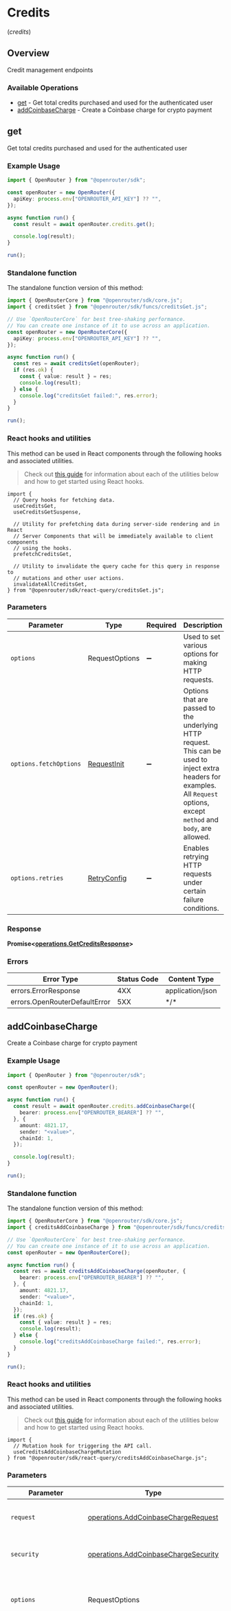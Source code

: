 # Credits
(*credits*)

## Overview

Credit management endpoints

### Available Operations

* [get](#get) - Get total credits purchased and used for the authenticated user
* [addCoinbaseCharge](#addcoinbasecharge) - Create a Coinbase charge for crypto payment

## get

Get total credits purchased and used for the authenticated user

### Example Usage

<!-- UsageSnippet language="typescript" operationID="getCredits" method="get" path="/credits" -->
```typescript
import { OpenRouter } from "@openrouter/sdk";

const openRouter = new OpenRouter({
  apiKey: process.env["OPENROUTER_API_KEY"] ?? "",
});

async function run() {
  const result = await openRouter.credits.get();

  console.log(result);
}

run();
```

### Standalone function

The standalone function version of this method:

```typescript
import { OpenRouterCore } from "@openrouter/sdk/core.js";
import { creditsGet } from "@openrouter/sdk/funcs/creditsGet.js";

// Use `OpenRouterCore` for best tree-shaking performance.
// You can create one instance of it to use across an application.
const openRouter = new OpenRouterCore({
  apiKey: process.env["OPENROUTER_API_KEY"] ?? "",
});

async function run() {
  const res = await creditsGet(openRouter);
  if (res.ok) {
    const { value: result } = res;
    console.log(result);
  } else {
    console.log("creditsGet failed:", res.error);
  }
}

run();
```

### React hooks and utilities

This method can be used in React components through the following hooks and
associated utilities.

> Check out [this guide][hook-guide] for information about each of the utilities
> below and how to get started using React hooks.

[hook-guide]: ../../../REACT_QUERY.md

```tsx
import {
  // Query hooks for fetching data.
  useCreditsGet,
  useCreditsGetSuspense,

  // Utility for prefetching data during server-side rendering and in React
  // Server Components that will be immediately available to client components
  // using the hooks.
  prefetchCreditsGet,
  
  // Utility to invalidate the query cache for this query in response to
  // mutations and other user actions.
  invalidateAllCreditsGet,
} from "@openrouter/sdk/react-query/creditsGet.js";
```

### Parameters

| Parameter                                                                                                                                                                      | Type                                                                                                                                                                           | Required                                                                                                                                                                       | Description                                                                                                                                                                    |
| ------------------------------------------------------------------------------------------------------------------------------------------------------------------------------ | ------------------------------------------------------------------------------------------------------------------------------------------------------------------------------ | ------------------------------------------------------------------------------------------------------------------------------------------------------------------------------ | ------------------------------------------------------------------------------------------------------------------------------------------------------------------------------ |
| `options`                                                                                                                                                                      | RequestOptions                                                                                                                                                                 | :heavy_minus_sign:                                                                                                                                                             | Used to set various options for making HTTP requests.                                                                                                                          |
| `options.fetchOptions`                                                                                                                                                         | [RequestInit](https://developer.mozilla.org/en-US/docs/Web/API/Request/Request#options)                                                                                        | :heavy_minus_sign:                                                                                                                                                             | Options that are passed to the underlying HTTP request. This can be used to inject extra headers for examples. All `Request` options, except `method` and `body`, are allowed. |
| `options.retries`                                                                                                                                                              | [RetryConfig](../../lib/utils/retryconfig.md)                                                                                                                                  | :heavy_minus_sign:                                                                                                                                                             | Enables retrying HTTP requests under certain failure conditions.                                                                                                               |

### Response

**Promise\<[operations.GetCreditsResponse](../../models/operations/getcreditsresponse.md)\>**

### Errors

| Error Type                    | Status Code                   | Content Type                  |
| ----------------------------- | ----------------------------- | ----------------------------- |
| errors.ErrorResponse          | 4XX                           | application/json              |
| errors.OpenRouterDefaultError | 5XX                           | \*/\*                         |

## addCoinbaseCharge

Create a Coinbase charge for crypto payment

### Example Usage

<!-- UsageSnippet language="typescript" operationID="addCoinbaseCharge" method="post" path="/credits/coinbase" -->
```typescript
import { OpenRouter } from "@openrouter/sdk";

const openRouter = new OpenRouter();

async function run() {
  const result = await openRouter.credits.addCoinbaseCharge({
    bearer: process.env["OPENROUTER_BEARER"] ?? "",
  }, {
    amount: 4821.17,
    sender: "<value>",
    chainId: 1,
  });

  console.log(result);
}

run();
```

### Standalone function

The standalone function version of this method:

```typescript
import { OpenRouterCore } from "@openrouter/sdk/core.js";
import { creditsAddCoinbaseCharge } from "@openrouter/sdk/funcs/creditsAddCoinbaseCharge.js";

// Use `OpenRouterCore` for best tree-shaking performance.
// You can create one instance of it to use across an application.
const openRouter = new OpenRouterCore();

async function run() {
  const res = await creditsAddCoinbaseCharge(openRouter, {
    bearer: process.env["OPENROUTER_BEARER"] ?? "",
  }, {
    amount: 4821.17,
    sender: "<value>",
    chainId: 1,
  });
  if (res.ok) {
    const { value: result } = res;
    console.log(result);
  } else {
    console.log("creditsAddCoinbaseCharge failed:", res.error);
  }
}

run();
```

### React hooks and utilities

This method can be used in React components through the following hooks and
associated utilities.

> Check out [this guide][hook-guide] for information about each of the utilities
> below and how to get started using React hooks.

[hook-guide]: ../../../REACT_QUERY.md

```tsx
import {
  // Mutation hook for triggering the API call.
  useCreditsAddCoinbaseChargeMutation
} from "@openrouter/sdk/react-query/creditsAddCoinbaseCharge.js";
```

### Parameters

| Parameter                                                                                                                                                                      | Type                                                                                                                                                                           | Required                                                                                                                                                                       | Description                                                                                                                                                                    |
| ------------------------------------------------------------------------------------------------------------------------------------------------------------------------------ | ------------------------------------------------------------------------------------------------------------------------------------------------------------------------------ | ------------------------------------------------------------------------------------------------------------------------------------------------------------------------------ | ------------------------------------------------------------------------------------------------------------------------------------------------------------------------------ |
| `request`                                                                                                                                                                      | [operations.AddCoinbaseChargeRequest](../../models/operations/addcoinbasechargerequest.md)                                                                                     | :heavy_check_mark:                                                                                                                                                             | The request object to use for the request.                                                                                                                                     |
| `security`                                                                                                                                                                     | [operations.AddCoinbaseChargeSecurity](../../models/operations/addcoinbasechargesecurity.md)                                                                                   | :heavy_check_mark:                                                                                                                                                             | The security requirements to use for the request.                                                                                                                              |
| `options`                                                                                                                                                                      | RequestOptions                                                                                                                                                                 | :heavy_minus_sign:                                                                                                                                                             | Used to set various options for making HTTP requests.                                                                                                                          |
| `options.fetchOptions`                                                                                                                                                         | [RequestInit](https://developer.mozilla.org/en-US/docs/Web/API/Request/Request#options)                                                                                        | :heavy_minus_sign:                                                                                                                                                             | Options that are passed to the underlying HTTP request. This can be used to inject extra headers for examples. All `Request` options, except `method` and `body`, are allowed. |
| `options.retries`                                                                                                                                                              | [RetryConfig](../../lib/utils/retryconfig.md)                                                                                                                                  | :heavy_minus_sign:                                                                                                                                                             | Enables retrying HTTP requests under certain failure conditions.                                                                                                               |

### Response

**Promise\<[operations.AddCoinbaseChargeResponse](../../models/operations/addcoinbasechargeresponse.md)\>**

### Errors

| Error Type           | Status Code          | Content Type         |
| -------------------- | -------------------- | -------------------- |
| errors.ErrorResponse | 4XX                  | application/json     |
| errors.ErrorResponse | 5XX                  | application/json     |
